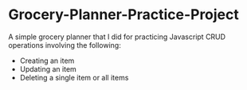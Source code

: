# Grocery-Planner-Practice-Project

A simple grocery planner that I did for practicing Javascript CRUD operations involving the following:

- Creating an item
- Updating an item
- Deleting a single item or all items
